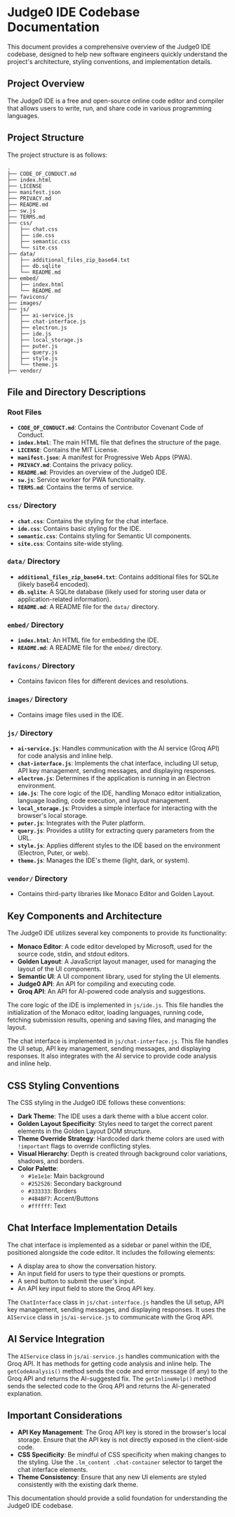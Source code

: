 # Judge0 IDE Codebase Documentation

This document provides a comprehensive overview of the Judge0 IDE codebase, designed to help new software engineers quickly understand the project's architecture, styling conventions, and implementation details.

## Project Overview

The Judge0 IDE is a free and open-source online code editor and compiler that allows users to write, run, and share code in various programming languages.

## Project Structure

The project structure is as follows:

```
.
├── CODE_OF_CONDUCT.md
├── index.html
├── LICENSE
├── manifest.json
├── PRIVACY.md
├── README.md
├── sw.js
├── TERMS.md
├── css/
│   ├── chat.css
│   ├── ide.css
│   ├── semantic.css
│   └── site.css
├── data/
│   ├── additional_files_zip_base64.txt
│   ├── db.sqlite
│   └── README.md
├── embed/
│   ├── index.html
│   └── README.md
├── favicons/
├── images/
├── js/
│   ├── ai-service.js
│   ├── chat-interface.js
│   ├── electron.js
│   ├── ide.js
│   ├── local_storage.js
│   ├── puter.js
│   ├── query.js
│   ├── style.js
│   └── theme.js
├── vendor/
```

## File and Directory Descriptions

### Root Files

*   **`CODE_OF_CONDUCT.md`**: Contains the Contributor Covenant Code of Conduct.
*   **`index.html`**: The main HTML file that defines the structure of the page.
*   **`LICENSE`**: Contains the MIT License.
*   **`manifest.json`**: A manifest for Progressive Web Apps (PWA).
*   **`PRIVACY.md`**: Contains the privacy policy.
*   **`README.md`**: Provides an overview of the Judge0 IDE.
*   **`sw.js`**: Service worker for PWA functionality.
*   **`TERMS.md`**: Contains the terms of service.

### `css/` Directory

*   **`chat.css`**: Contains the styling for the chat interface.
*   **`ide.css`**: Contains basic styling for the IDE.
*   **`semantic.css`**: Contains styling for Semantic UI components.
*   **`site.css`**: Contains site-wide styling.

### `data/` Directory

*   **`additional_files_zip_base64.txt`**: Contains additional files for SQLite (likely base64 encoded).
*   **`db.sqlite`**: A SQLite database (likely used for storing user data or application-related information).
*   **`README.md`**: A README file for the `data/` directory.

### `embed/` Directory

*   **`index.html`**: An HTML file for embedding the IDE.
*   **`README.md`**: A README file for the `embed/` directory.

### `favicons/` Directory

*   Contains favicon files for different devices and resolutions.

### `images/` Directory

*   Contains image files used in the IDE.

### `js/` Directory

*   **`ai-service.js`**: Handles communication with the AI service (Groq API) for code analysis and inline help.
*   **`chat-interface.js`**: Implements the chat interface, including UI setup, API key management, sending messages, and displaying responses.
*   **`electron.js`**: Determines if the application is running in an Electron environment.
*   **`ide.js`**: The core logic of the IDE, handling Monaco editor initialization, language loading, code execution, and layout management.
*   **`local_storage.js`**: Provides a simple interface for interacting with the browser's local storage.
*   **`puter.js`**: Integrates with the Puter platform.
*   **`query.js`**: Provides a utility for extracting query parameters from the URL.
*   **`style.js`**: Applies different styles to the IDE based on the environment (Electron, Puter, or web).
*   **`theme.js`**: Manages the IDE's theme (light, dark, or system).

### `vendor/` Directory

*   Contains third-party libraries like Monaco Editor and Golden Layout.

## Key Components and Architecture

The Judge0 IDE utilizes several key components to provide its functionality:

*   **Monaco Editor**: A code editor developed by Microsoft, used for the source code, stdin, and stdout editors.
*   **Golden Layout**: A JavaScript layout manager, used for managing the layout of the UI components.
*   **Semantic UI**: A UI component library, used for styling the UI elements.
*   **Judge0 API**: An API for compiling and executing code.
*   **Groq API**: An API for AI-powered code analysis and suggestions.

The core logic of the IDE is implemented in `js/ide.js`. This file handles the initialization of the Monaco editor, loading languages, running code, fetching submission results, opening and saving files, and managing the layout.

The chat interface is implemented in `js/chat-interface.js`. This file handles the UI setup, API key management, sending messages, and displaying responses. It also integrates with the AI service to provide code analysis and inline help.

## CSS Styling Conventions

The CSS styling in the Judge0 IDE follows these conventions:

*   **Dark Theme**: The IDE uses a dark theme with a blue accent color.
*   **Golden Layout Specificity**: Styles need to target the correct parent elements in the Golden Layout DOM structure.
*   **Theme Override Strategy**: Hardcoded dark theme colors are used with `!important` flags to override conflicting styles.
*   **Visual Hierarchy**: Depth is created through background color variations, shadows, and borders.
*   **Color Palette**:
    *   `#1e1e1e`: Main background
    *   `#252526`: Secondary background
    *   `#333333`: Borders
    *   `#4B4BF7`: Accent/Buttons
    *   `#ffffff`: Text

## Chat Interface Implementation Details

The chat interface is implemented as a sidebar or panel within the IDE, positioned alongside the code editor. It includes the following elements:

*   A display area to show the conversation history.
*   An input field for users to type their questions or prompts.
*   A send button to submit the user's input.
*   An API key input field to store the Groq API key.

The `ChatInterface` class in `js/chat-interface.js` handles the UI setup, API key management, sending messages, and displaying responses. It uses the `AIService` class in `js/ai-service.js` to communicate with the Groq API.

## AI Service Integration

The `AIService` class in `js/ai-service.js` handles communication with the Groq API. It has methods for getting code analysis and inline help. The `getCodeAnalysis()` method sends the code and error message (if any) to the Groq API and returns the AI-suggested fix. The `getInlineHelp()` method sends the selected code to the Groq API and returns the AI-generated explanation.

## Important Considerations

*   **API Key Management**: The Groq API key is stored in the browser's local storage. Ensure that the API key is not directly exposed in the client-side code.
*   **CSS Specificity**: Be mindful of CSS specificity when making changes to the styling. Use the `.lm_content .chat-container` selector to target the chat interface elements.
*   **Theme Consistency**: Ensure that any new UI elements are styled consistently with the existing dark theme.

This documentation should provide a solid foundation for understanding the Judge0 IDE codebase. 
